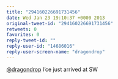 ```yaml
---
title: "294160226691731456"
date: Wed Jan 23 19:10:37 +0000 2013
original-tweet-id: "294160226691731456"
retweets: 0
favorites: 0
reply-tweet-id: ""
reply-user-id: "14686016"
reply-user-screen-name: "dragondrop"
---
```

<a href="https://twitter.com/dragondrop">@dragondrop</a> I’ce just arrived at SW
